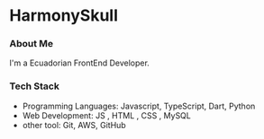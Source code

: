 # HarmonySkull

### About Me
I'm a Ecuadorian FrontEnd Developer.

### Tech Stack
- Programming Languages: Javascript, TypeScript, Dart, Python
- Web Development: JS , HTML , CSS , MySQL
- other tool: Git, AWS, GitHub



